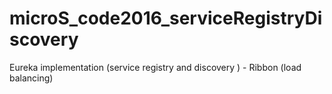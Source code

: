 # microS_code2016_serviceRegistryDiscovery
Eureka implementation (service registry and discovery ) - Ribbon (load balancing) 
